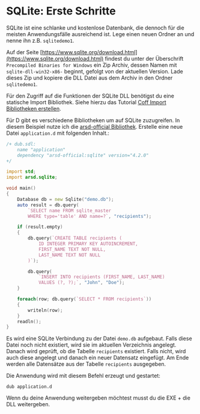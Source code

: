 # SQLite: Erste Schritte

SQLite ist eine schlanke und kostenlose Datenbank, die dennoch für die meisten Anwendungsfälle ausreichend ist.
Lege einen neuen Ordner an und nenne ihn z.B. `sqlitedemo1`.

Auf der Seite [https://www.sqlite.org/download.html](https://www.sqlite.org/download.html) findest du unter der
Überschrift `Precompiled Binaries for Windows` ein Zip Archiv, dessen Namen mit `sqlite-dll-win32-x86-` beginnt,
gefolgt von der aktuellen Version. Lade dieses Zip und kopiere die DLL Datei aus dem Archiv in den Ordner `sqlitedemo1`.

Für den Zugriff auf die Funktionen der SQLite DLL benötigst du eine statische Import Bibliothek.
Siehe hierzu das Tutorial [Coff Import Bibliotheken erstellen](../grundlagen/coff-import-bibliotheken-erstellen.md).

Für D gibt es verschiedene Bibliotheken um auf SQLite zuzugreifen. In diesem Beispiel nutze
ich die [arsd-official Bibliothek](https://code.dlang.org/packages/arsd-official).
Erstelle eine neue Datei `application.d` mit folgenden Inhalt.:

```d
/+ dub.sdl:
    name "application"
    dependency "arsd-official:sqlite" version="4.2.0"
+/

import std;
import arsd.sqlite;

void main() 
{
    Database db = new Sqlite("demo.db");
    auto result = db.query(
        `SELECT name FROM sqlite_master 
        WHERE type='table' AND name=?`, "recipients");

    if (result.empty)
    {
        db.query(`CREATE TABLE recipients (
            ID INTEGER PRIMARY KEY AUTOINCREMENT, 
            FIRST_NAME TEXT NOT NULL,
            LAST_NAME TEXT NOT NULL
        )`);

        db.query(
            `INSERT INTO recipients (FIRST_NAME, LAST_NAME) 
            VALUES (?, ?);`, "John", "Doe");
    }

    foreach(row; db.query(`SELECT * FROM recipients`))
    {
        writeln(row);
    }
    readln();
}
```

Es wird eine SQLite Verbindung zu der Datei `demo.db` aufgebaut. Falls diese Datei noch nicht existiert,
wird sie im aktuellen Verzeichnis angelegt. Danach wird geprüft, ob die Tabelle `recipients` existiert.
Falls nicht, wird auch diese angelegt und danach ein neuer Datensatz eingefügt.
Am Ende werden alle Datensätze aus der Tabelle `recipients` ausgegeben.

Die Anwendung wird mit diesem Befehl erzeugt und gestartet:

```
dub application.d
```

Wenn du deine Anwendung weitergeben möchtest musst du die EXE + die DLL weitergeben.


